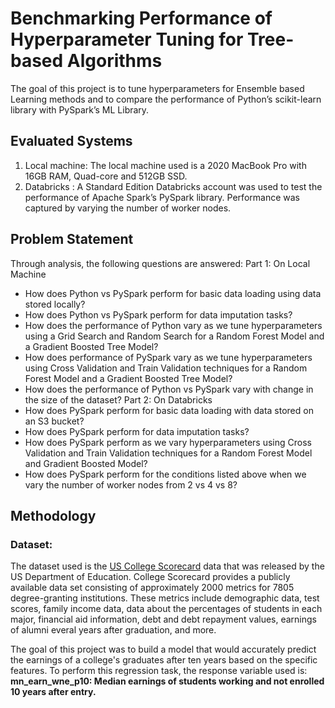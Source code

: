 # Benchmarking Performance of Hyperparameter Tuning for Tree-based Algorithms

The goal of this project is to tune hyperparameters for Ensemble based Learning methods and to compare the performance of Python’s scikit-learn library with PySpark’s ML Library.

## Evaluated Systems
1. Local machine: The local machine used is a 2020 MacBook Pro with 16GB RAM, Quad-core and 512GB SSD.
2. Databricks : A Standard Edition Databricks account was used to test the performance of Apache Spark’s PySpark library. Performance was captured by varying the number of worker nodes.

## Problem Statement
Through analysis, the following questions are answered:
Part 1: On Local Machine
  - How does Python vs PySpark perform for basic data loading using data stored locally?
  - How does Python vs PySpark perform for data imputation tasks?
  - How does the performance of Python vary as we tune hyperparameters using a Grid Search and Random Search for a Random Forest Model and a Gradient Boosted Tree Model?
  - How does performance of PySpark vary as we tune hyperparameters using Cross Validation and Train Validation techniques for a Random Forest Model and a Gradient Boosted Tree Model?
  - How does the performance of Python vs PySpark vary with change in the size of the
dataset?
Part 2: On Databricks
  - How does PySpark perform for basic data loading with data stored on an S3 bucket?
- How does PySpark perform for data imputation tasks?
- How does PySpark perform as we vary hyperparameters using Cross Validation and Train Validation techniques for a Random Forest Model and Gradient Boosted Model?
- How does PySpark perform for the conditions listed above when we vary the number of worker nodes from 2 vs 4 vs 8?

## Methodology

### Dataset:
The dataset used is the [US College Scorecard](https://collegescorecard.ed.gov/) data that was released by the US Department of Education. College Scorecard provides a publicly available data set consisting of approximately 2000 metrics for 7805 degree-granting institutions. These metrics include demographic data, test scores, family income data, data about the percentages of students in each major, financial aid information, debt and debt repayment values, earnings of alumni  everal years after graduation, and more.

The goal of this project was to build a model that would accurately predict the earnings of a college's graduates after ten years based on the specific features.
To perform this regression task, the response variable used is: **mn_earn_wne_p10: Median earnings of students working and not enrolled 10 years
after entry.**
